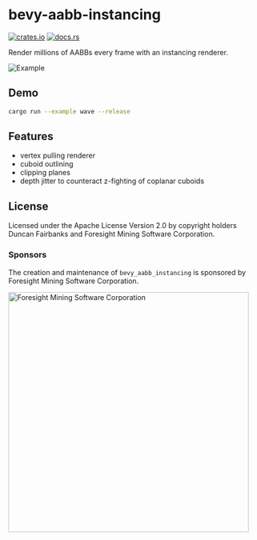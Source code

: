 # bevy-aabb-instancing

[![crates.io](https://img.shields.io/crates/v/bevy-aabb-instancing)](https://crates.io/crates/bevy-aabb-instancing)
[![docs.rs](https://docs.rs/bevy-aabb-instancing/badge.svg)](https://docs.rs/bevy-aabb-instancing)

Render millions of AABBs every frame with an instancing renderer.

![Example](https://raw.githubusercontent.com/ForesightMiningSoftwareCorporation/bevy-aabb-instancing/main/examples/wave.png)

## Demo

```sh
cargo run --example wave --release
```

## Features

- vertex pulling renderer
- cuboid outlining
- clipping planes
- depth jitter to counteract z-fighting of coplanar cuboids

## License

Licensed under the Apache License Version 2.0 by copyright holders Duncan
Fairbanks and Foresight Mining Software Corporation.

### Sponsors

The creation and maintenance of `bevy_aabb_instancing` is sponsored by
Foresight Mining Software Corporation.

<img
src="https://user-images.githubusercontent.com/2632925/151242316-db3455d1-4934-4374-8369-1818daf512dd.png"
alt="Foresight Mining Software Corporation" width="480">
